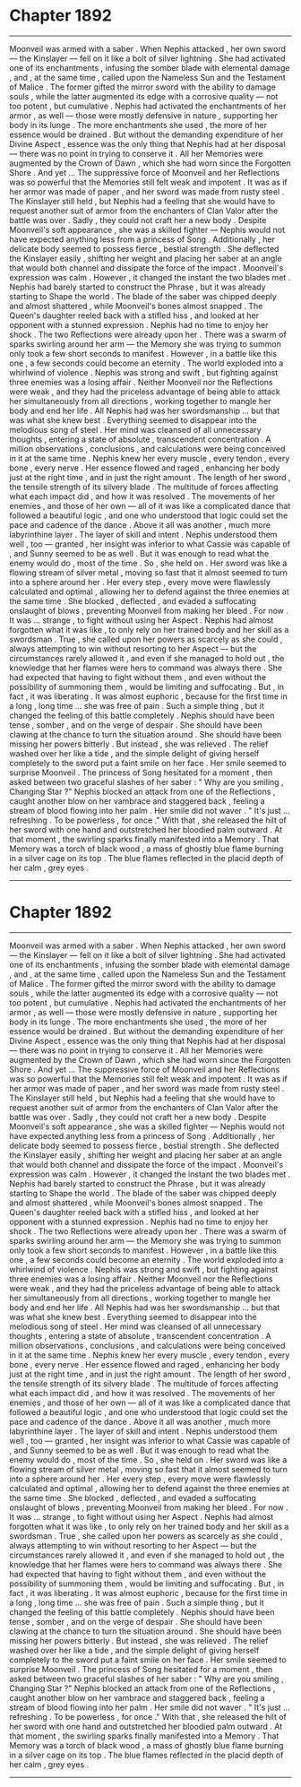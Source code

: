 
# Chapter 1892


---

Moonveil was armed with a saber . When Nephis attacked , her own sword — the Kinslayer — fell on it like a bolt of silver lightning . She had activated one of its enchantments , infusing the somber blade with elemental damage , and , at the same time , called upon the Nameless Sun and the Testament of Malice .
The former gifted the mirror sword with the ability to damage souls , while the latter augmented its edge with a corrosive quality — not too potent , but cumulative .
Nephis had activated the enchantments of her armor , as well — those were mostly defensive in nature , supporting her body in its lunge .
The more enchantments she used , the more of her essence would be drained . But without the demanding expenditure of her Divine Aspect , essence was the only thing that Nephis had at her disposal — there was no point in trying to conserve it .
All her Memories were augmented by the Crown of Dawn , which she had worn since the Forgotten Shore . And yet …
The suppressive force of Moonveil and her Reflections was so powerful that the Memories still felt weak and impotent . It was as if her armor was made of paper , and her sword was made from rusty steel .
The Kinslayer still held , but Nephis had a feeling that she would have to request another suit of armor from the enchanters of Clan Valor after the battle was over .
Sadly , they could not craft her a new body .
Despite Moonveil's soft appearance , she was a skilled fighter — Nephis would not have expected anything less from a princess of Song . Additionally , her delicate body seemed to possess fierce , bestial strength . She deflected the Kinslayer easily , shifting her weight and placing her saber at an angle that would both channel and dissipate the force of the impact .
Moonveil's expression was calm .
However , it changed the instant the two blades met .
Nephis had barely started to construct the Phrase , but it was already starting to Shape the world . The blade of the saber was chipped deeply and almost shattered , while Moonveil's bones almost snapped . The Queen's daughter reeled back with a stifled hiss , and looked at her opponent with a stunned expression .
Nephis had no time to enjoy her shock .
The two Reflections were already upon her .
There was a swarm of sparks swirling around her arm — the Memory she was trying to summon only took a few short seconds to manifest . However , in a battle like this one , a few seconds could become an eternity .
The world exploded into a whirlwind of violence .
Nephis was strong and swift , but fighting against three enemies was a losing affair . Neither Moonveil nor the Reflections were weak , and they had the priceless advantage of being able to attack her simultaneously from all directions , working together to mangle her body and end her life .
All Nephis had was her swordsmanship … but that was what she knew best .
Everything seemed to disappear into the melodious song of steel . Her mind was cleansed of all unnecessary thoughts , entering a state of absolute , transcendent concentration .
A million observations , conclusions , and calculations were being conceived in it at the same time .
Nephis knew her every muscle , every tendon , every bone , every nerve . Her essence flowed and raged , enhancing her body just at the right time , and in just the right amount .
The length of her sword , the tensile strength of its silvery blade . The multitude of forces affecting what each impact did , and how it was resolved . The movements of her enemies , and those of her own — all of it was like a complicated dance that followed a beautiful logic , and one who understood that logic could set the pace and cadence of the dance .
Above it all was another , much more labyrinthine layer . The layer of skill and intent . Nephis understood them well , too — granted , her insight was inferior to what Cassie was capable of , and Sunny seemed to be as well . But it was enough to read what the enemy would do , most of the time .
So , she held on .
Her sword was like a flowing stream of silver metal , moving so fast that it almost seemed to turn into a sphere around her . Her every step , every move were flawlessly calculated and optimal , allowing her to defend against the three enemies at the same time . She blocked , deflected , and evaded a suffocating onslaught of blows , preventing Moonveil from making her bleed .
For now .
It was … strange , to fight without using her Aspect .
Nephis had almost forgotten what it was like , to only rely on her trained body and her skill as a swordsman . True , she called upon her powers as scarcely as she could , always attempting to win without resorting to her Aspect — but the circumstances rarely allowed it , and even if she managed to hold out , the knowledge that her flames were hers to command was always there .
She had expected that having to fight without them , and even without the possibility of summoning them , would be limiting and suffocating .
But , in fact , it was liberating .
It was almost euphoric , because for the first time in a long , long time … she was free of pain .
Such a simple thing , but it changed the feeling of this battle completely .
Nephis should have been tense , somber , and on the verge of despair .
She should have been clawing at the chance to turn the situation around .
She should have been missing her powers bitterly .
But instead , she was relieved .
The relief washed over her like a tide , and the simple delight of giving herself completely to the sword put a faint smile on her face .
Her smile seemed to surprise Moonveil .
The princess of Song hesitated for a moment , then asked between two graceful slashes of her saber :
" Why are you smiling , Changing Star ?"
Nephis blocked an attack from one of the Reflections , caught another blow on her vambrace and staggered back , feeling a stream of blood flowing into her palm .
Her smile did not waver .
" It's just … refreshing . To be powerless , for once ."
With that , she released the hilt of her sword with one hand and outstretched her bloodied palm outward .
At that moment , the swirling sparks finally manifested into a Memory .
That Memory was a torch of black wood , a mass of ghostly blue flame burning in a silver cage on its top .
The blue flames reflected in the placid depth of her calm , grey eyes .

---


# Chapter 1892


---

Moonveil was armed with a saber . When Nephis attacked , her own sword — the Kinslayer — fell on it like a bolt of silver lightning . She had activated one of its enchantments , infusing the somber blade with elemental damage , and , at the same time , called upon the Nameless Sun and the Testament of Malice .
The former gifted the mirror sword with the ability to damage souls , while the latter augmented its edge with a corrosive quality — not too potent , but cumulative .
Nephis had activated the enchantments of her armor , as well — those were mostly defensive in nature , supporting her body in its lunge .
The more enchantments she used , the more of her essence would be drained . But without the demanding expenditure of her Divine Aspect , essence was the only thing that Nephis had at her disposal — there was no point in trying to conserve it .
All her Memories were augmented by the Crown of Dawn , which she had worn since the Forgotten Shore . And yet …
The suppressive force of Moonveil and her Reflections was so powerful that the Memories still felt weak and impotent . It was as if her armor was made of paper , and her sword was made from rusty steel .
The Kinslayer still held , but Nephis had a feeling that she would have to request another suit of armor from the enchanters of Clan Valor after the battle was over .
Sadly , they could not craft her a new body .
Despite Moonveil's soft appearance , she was a skilled fighter — Nephis would not have expected anything less from a princess of Song . Additionally , her delicate body seemed to possess fierce , bestial strength . She deflected the Kinslayer easily , shifting her weight and placing her saber at an angle that would both channel and dissipate the force of the impact .
Moonveil's expression was calm .
However , it changed the instant the two blades met .
Nephis had barely started to construct the Phrase , but it was already starting to Shape the world . The blade of the saber was chipped deeply and almost shattered , while Moonveil's bones almost snapped . The Queen's daughter reeled back with a stifled hiss , and looked at her opponent with a stunned expression .
Nephis had no time to enjoy her shock .
The two Reflections were already upon her .
There was a swarm of sparks swirling around her arm — the Memory she was trying to summon only took a few short seconds to manifest . However , in a battle like this one , a few seconds could become an eternity .
The world exploded into a whirlwind of violence .
Nephis was strong and swift , but fighting against three enemies was a losing affair . Neither Moonveil nor the Reflections were weak , and they had the priceless advantage of being able to attack her simultaneously from all directions , working together to mangle her body and end her life .
All Nephis had was her swordsmanship … but that was what she knew best .
Everything seemed to disappear into the melodious song of steel . Her mind was cleansed of all unnecessary thoughts , entering a state of absolute , transcendent concentration .
A million observations , conclusions , and calculations were being conceived in it at the same time .
Nephis knew her every muscle , every tendon , every bone , every nerve . Her essence flowed and raged , enhancing her body just at the right time , and in just the right amount .
The length of her sword , the tensile strength of its silvery blade . The multitude of forces affecting what each impact did , and how it was resolved . The movements of her enemies , and those of her own — all of it was like a complicated dance that followed a beautiful logic , and one who understood that logic could set the pace and cadence of the dance .
Above it all was another , much more labyrinthine layer . The layer of skill and intent . Nephis understood them well , too — granted , her insight was inferior to what Cassie was capable of , and Sunny seemed to be as well . But it was enough to read what the enemy would do , most of the time .
So , she held on .
Her sword was like a flowing stream of silver metal , moving so fast that it almost seemed to turn into a sphere around her . Her every step , every move were flawlessly calculated and optimal , allowing her to defend against the three enemies at the same time . She blocked , deflected , and evaded a suffocating onslaught of blows , preventing Moonveil from making her bleed .
For now .
It was … strange , to fight without using her Aspect .
Nephis had almost forgotten what it was like , to only rely on her trained body and her skill as a swordsman . True , she called upon her powers as scarcely as she could , always attempting to win without resorting to her Aspect — but the circumstances rarely allowed it , and even if she managed to hold out , the knowledge that her flames were hers to command was always there .
She had expected that having to fight without them , and even without the possibility of summoning them , would be limiting and suffocating .
But , in fact , it was liberating .
It was almost euphoric , because for the first time in a long , long time … she was free of pain .
Such a simple thing , but it changed the feeling of this battle completely .
Nephis should have been tense , somber , and on the verge of despair .
She should have been clawing at the chance to turn the situation around .
She should have been missing her powers bitterly .
But instead , she was relieved .
The relief washed over her like a tide , and the simple delight of giving herself completely to the sword put a faint smile on her face .
Her smile seemed to surprise Moonveil .
The princess of Song hesitated for a moment , then asked between two graceful slashes of her saber :
" Why are you smiling , Changing Star ?"
Nephis blocked an attack from one of the Reflections , caught another blow on her vambrace and staggered back , feeling a stream of blood flowing into her palm .
Her smile did not waver .
" It's just … refreshing . To be powerless , for once ."
With that , she released the hilt of her sword with one hand and outstretched her bloodied palm outward .
At that moment , the swirling sparks finally manifested into a Memory .
That Memory was a torch of black wood , a mass of ghostly blue flame burning in a silver cage on its top .
The blue flames reflected in the placid depth of her calm , grey eyes .

---

